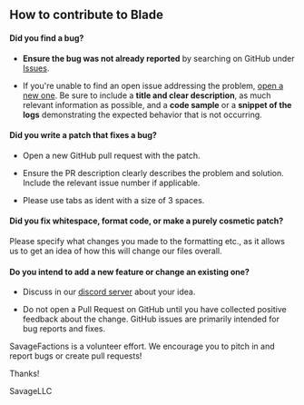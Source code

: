 ## How to contribute to Blade

#### **Did you find a bug?**

* **Ensure the bug was not already reported** by searching on GitHub under [Issues](https://github.com/SavageLLC/Blade/issues).

* If you're unable to find an open issue addressing the problem, [open a new one](https://github.com/SavageLLC/Blade/issues/new). Be sure to include a **title and clear description**, as much relevant information as possible, and a **code sample** or a **snippet of the logs** demonstrating the expected behavior that is not occurring.

#### **Did you write a patch that fixes a bug?**

* Open a new GitHub pull request with the patch.

* Ensure the PR description clearly describes the problem and solution. Include the relevant issue number if applicable.

* Please use tabs as ident with a size of 3 spaces.

#### **Did you fix whitespace, format code, or make a purely cosmetic patch?**

Please specify what changes you made to the formatting etc., as it allows us to get an idea of how this will change our files overall.

#### **Do you intend to add a new feature or change an existing one?**

* Discuss in our [discord server](https://discord.gg/UPyahX2) about your idea.

* Do not open a Pull Request on GitHub until you have collected positive feedback about the change. GitHub issues are primarily intended for bug reports and fixes.

SavageFactions is a volunteer effort. We encourage you to pitch in and report bugs or create pull requests!

Thanks!

SavageLLC

